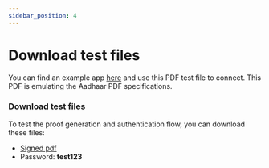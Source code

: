 ```yaml
---
sidebar_position: 4
---
```


# Download test files

You can find an example app [here](https://github.com/anon-aadhaar-private/quick-setup) and use this PDF test file to connect.
This PDF is emulating the Aadhaar PDF specifications.

### Download test files

To test the proof generation and authentication flow, you can download these files:

- [Signed pdf](/signed.pdf)
- Password: **test123**
